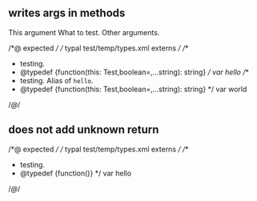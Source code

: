 ## writes args in methods
<types>
  <method alias="world" name="hello" desc="testing." return="string">
    <arg type="Test" name="this">This argument</arg>
    <arg boolean name="test" opt>What to test.</arg>
    <arg string name="...args">Other arguments.</arg>
  </method>
</types>

/*@ expected */
/* typal test/temp/types.xml externs */
/**
 * testing.
 * @typedef {function(this: Test,boolean=,...string): string}
 */
var hello
/**
 * testing. Alias of `hello`.
 * @typedef {function(this: Test,boolean=,...string): string}
 */
var world

/*@*/

## does not add unknown return
<types>
  <method name="hello" desc="testing." />
</types>

/*@ expected */
/* typal test/temp/types.xml externs */
/**
 * testing.
 * @typedef {function()}
 */
var hello

/*@*/